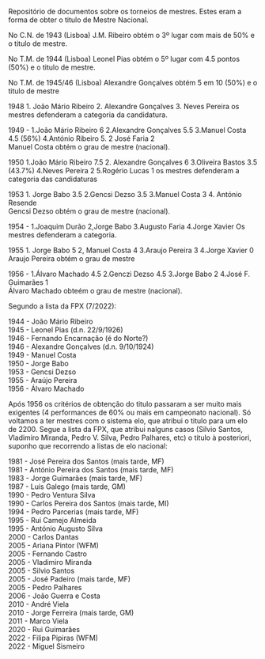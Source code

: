 Repositório de documentos sobre os torneios de mestres.
Estes eram a forma de obter o titulo de Mestre Nacional.

No C.N. de 1943 (Lisboa) J.M. Ribeiro obtém o 3º lugar com mais de 50% e o titulo de mestre.

No T.M. de 1944 (Lisboa) Leonel Pias obtém o 5º lugar com 4.5 pontos (50%) e o titulo de mestre. 

No T.M. de 1945/46 (Lisboa) Alexandre Gonçalves obtém 5 em 10 (50%) e o titulo de mestre

1948 1. João Mário Ribeiro 2. Alexandre Gonçalves 3. Neves Pereira
os mestres defenderam a categoria da candidatura.

1949 - 1.João Mário Ribeiro 6 2.Alexandre Gonçalves 5.5 3.Manuel Costa 4.5 (56%) 4.António Ribeiro 5. 2 José Faria 2\
Manuel Costa obtém o grau de mestre (nacional).

1950 1.João Mário Ribeiro 7.5 2. Alexandre Gonçalves 6 3.Oliveira Bastos 3.5 (43.7%) 4.Neves Pereira 2 5.Rogério Lucas 1
os mestres defenderam a categoria das candidaturas

1953 1. Jorge Babo 3.5 2.Gencsi Dezso 3.5 3.Manuel Costa 3 4. António Resende\
Gencsi Dezso obtém o grau de mestre (nacional).

1954 - 1.Joaquim Durão 2,Jorge Babo 3.Augusto Faria 4.Jorge Xavier
Os mestres defenderam a categoria.

1955 1. Jorge Babo 5 2, Manuel Costa 4 3.Araujo Pereira 3 4.Jorge Xavier 0\
Araujo Pereira obtém o grau de mestre

1956 -  1.Álvaro Machado 4.5 2.Genczi Dezso 4.5 3.Jorge Babo 2 4.José F. Guimarães 1\
Álvaro Machado obteém o grau de mestre (nacional).

Segundo a lista da FPX (7/2022):

1944 - João Mário Ribeiro\
1945 - Leonel Pias (d.n. 22/9/1926)\
1946 - Fernando Encarnação (é do Norte?)\
1946 - Alexandre Gonçalves (d.n. 9/10/1924)\
1949 - Manuel Costa\
1950 - Jorge Babo\
1953 - Gencsi Dezso\
1955 - Araújo Pereira\
1956 - Álvaro Machado

Após 1956 os critérios de obtenção do titulo passaram a ser muito mais exigentes (4 performances de 60% ou mais em campeonato nacional). Só voltamos a ter mestres com o sistema elo, que atribui o titulo para um elo de 2200. Segue a lista da FPX, que atribui nalguns casos (Silvio Santos, Vladimiro Miranda, Pedro V. Silva, Pedro Palhares, etc) o titulo à posteriori, suponho que recorrendo a listas de elo nacional:

1981 - José Pereira dos Santos (mais tarde, MF)\
1981 - António Pereira dos Santos (mais tarde, MF)\
1983 - Jorge Guimarães (mais tarde, MF)\
1987 - Luis Galego (mais tarde, GM)\
1990 - Pedro Ventura Silva\
1990 - Carlos Pereira dos Santos (mais tarde, MI)\
1994 - Pedro Parcerias (mais tarde, MF)\
1995 - Rui Camejo Almeida\
1995 - António Augusto Silva\
2000 - Carlos Dantas\
2005 - Ariana Pintor (WFM)\
2005 - Fernando Castro\
2005 - Vladimiro Miranda\
2005 - Silvio Santos\
2005 - José Padeiro (mais tarde, MF)\
2005 - Pedro Palhares\
2006 - João Guerra e Costa\
2010 - André Viela\
2010 - Jorge Ferreira (mais tarde, GM)\
2011 - Marco Viela\
2020 - Rui Guimarães\
2022 - Filipa Pipiras (WFM)\
2022 - Miguel Sismeiro


